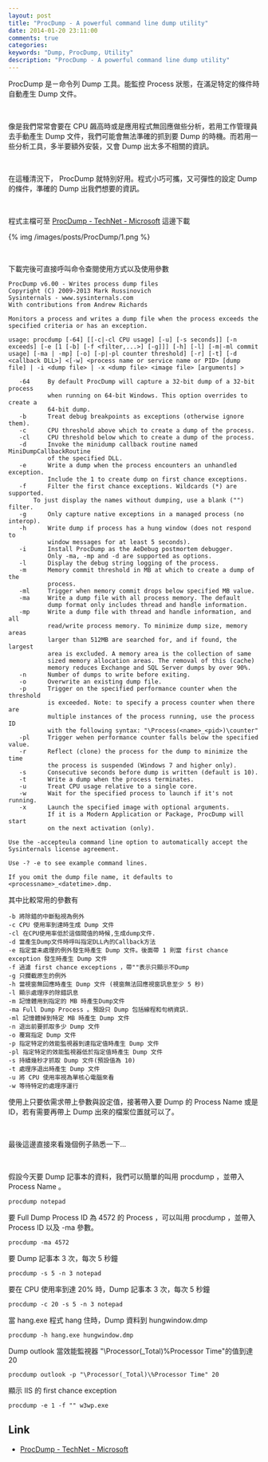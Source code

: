 ```yaml
---
layout: post
title: "ProcDump - A powerful command line dump utility"
date: 2014-01-20 23:11:00
comments: true
categories: 
keywords: "Dump, ProcDump, Utility"
description: "ProcDump - A powerful command line dump utility"
---
```


ProcDump 是ㄧ命令列 Dump 工具。能監控 Process 狀態，在滿足特定的條件時自動產生 Dump 文件。  

<!-- More -->

<br/>

像是我們常常會要在 CPU 飆高時或是應用程式無回應做些分析，若用工作管理員去手動產生 Dump 文件，我們可能會無法準確的抓到要 Dump 的時機。而若用一些分析工具，多半要額外安裝，又會 Dump 出太多不相關的資訊。

<br/>

在這種清況下， ProcDump 就特別好用。程式小巧可攜，又可彈性的設定 Dump 的條件，準確的 Dump 出我們想要的資訊。  

<br/>

程式主檔可至 [ProcDump - TechNet - Microsoft](http://technet.microsoft.com/zh-tw/sysinternals/dd996900.aspx) 這邊下載  

{% img /images/posts/ProcDump/1.png %}

<br/>

下載完後可直接呼叫命令查閱使用方式以及使用參數  

    ProcDump v6.00 - Writes process dump files
    Copyright (C) 2009-2013 Mark Russinovich
    Sysinternals - www.sysinternals.com
    With contributions from Andrew Richards

    Monitors a process and writes a dump file when the process exceeds the
    specified criteria or has an exception.

    usage: procdump [-64] [[-c|-cl CPU usage] [-u] [-s seconds]] [-n exceeds] [-e [1 [-b] [-f <filter,...>] [-g]]] [-h] [-l] [-m|-ml commit usage] [-ma | -mp] [-o] [-p|-pl counter threshold] [-r] [-t] [-d <callback DLL>] <[-w] <process name or service name or PID> [dump file] | -i <dump file> | -x <dump file> <image file> [arguments] >

       -64     By default ProcDump will capture a 32-bit dump of a 32-bit process
               when running on 64-bit Windows. This option overrides to create a
               64-bit dump.
       -b      Treat debug breakpoints as exceptions (otherwise ignore them).
       -c      CPU threshold above which to create a dump of the process.
       -cl     CPU threshold below which to create a dump of the process.
       -d      Invoke the minidump callback routine named MiniDumpCallbackRoutine
               of the specified DLL.
       -e      Write a dump when the process encounters an unhandled exception.
               Include the 1 to create dump on first chance exceptions.
       -f      Filter the first chance exceptions. Wildcards (*) are supported.
           To just display the names without dumping, use a blank ("") filter.
       -g      Only capture native exceptions in a managed process (no interop).
       -h      Write dump if process has a hung window (does not respond to
               window messages for at least 5 seconds).
       -i      Install ProcDump as the AeDebug postmortem debugger.
               Only -ma, -mp and -d are supported as options.
       -l      Display the debug string logging of the process.
       -m      Memory commit threshold in MB at which to create a dump of the
               process.
       -ml     Trigger when memory commit drops below specified MB value.
       -ma     Write a dump file with all process memory. The default
               dump format only includes thread and handle information.
       -mp     Write a dump file with thread and handle information, and all
               read/write process memory. To minimize dump size, memory areas
               larger than 512MB are searched for, and if found, the largest
               area is excluded. A memory area is the collection of same
               sized memory allocation areas. The removal of this (cache)
               memory reduces Exchange and SQL Server dumps by over 90%.
       -n      Number of dumps to write before exiting.
       -o      Overwrite an existing dump file.
       -p      Trigger on the specified performance counter when the threshold
               is exceeded. Note: to specify a process counter when there are
               multiple instances of the process running, use the process ID
               with the following syntax: "\Process(<name>_<pid>)\counter"
       -pl     Trigger wehen performance counter falls below the specified value.
       -r      Reflect (clone) the process for the dump to minimize the time
               the process is suspended (Windows 7 and higher only).
       -s      Consecutive seconds before dump is written (default is 10).
       -t      Write a dump when the process terminates.
       -u      Treat CPU usage relative to a single core.
       -w      Wait for the specified process to launch if it's not running.
       -x      Launch the specified image with optional arguments.
               If it is a Modern Application or Package, ProcDump will start
               on the next activation (only).

    Use the -accepteula command line option to automatically accept the
    Sysinternals license agreement.

    Use -? -e to see example command lines.

    If you omit the dump file name, it defaults to <processname>_<datetime>.dmp.


其中比較常用的參數有  

    -b 將除錯的中斷點視為例外
    -c CPU 使用率到達時生成 Dump 文件
    -cl 在CPU使用率低於這個閥值的時候,生成dump文件.
    -d 當產生Dump文件時呼叫指定DLL內的Callback方法
    -e 指定當未處理的例外發生時產生 Dump 文件。後面帶 1 則當 first chance exception 發生時產生 Dump 文件
    -f 過濾 first chance exceptions ，帶""表示只顯示不Dump
    -g 只攔截原生的例外
    -h 當視窗無回應時產生 Dump 文件 (視窗無法回應視窗訊息至少 5 秒)
    -l 顯示處理序的除錯訊息
    -m 記憶體用到指定的 MB 時產生Dump文件
    -ma Full Dump Process 。預設只 Dump 包括線程和句柄資訊.
    -ml 記憶體掉到特定 MB 時產生 Dump 文件
    -n 退出前要抓取多少 Dump 文件
    -o 覆寫指定 Dump 文件
    -p 指定特定的效能監視器到達指定值時產生 Dump 文件
    -pl 指定特定的效能監視器低於指定值時產生 Dump 文件
    -s 持續幾秒才抓取 Dump 文件(預設值為 10)
    -t 處理序退出時產生 Dump 文件
    -u 將 CPU 使用率視為單核心電腦來看
    -w 等待特定的處理序運行


使用上只要依需求帶上參數與設定值，接著帶入要 Dump 的 Process Name 或是 ID，若有需要再帶上 Dump 出來的檔案位置就可以了。  

<br/>

最後這邊直接來看幾個例子熟悉一下...  

<br/>

假設今天要 Dump 記事本的資料，我們可以簡單的叫用 procdump ，並帶入 Process Name 。  

    procdump notepad


要 Full Dump Process ID 為 4572 的 Process ，可以叫用 procdump ，並帶入 Process ID 以及 -ma 參數。  

    procdump -ma 4572


要 Dump 記事本 3 次，每次 5 秒鐘  

    procdump -s 5 -n 3 notepad


要在 CPU 使用率到達 20% 時，Dump 記事本 3 次，每次 5 秒鐘  

    procdump -c 20 -s 5 -n 3 notepad


當 hang.exe 程式 hang 住時，Dump 資料到 hungwindow.dmp  

    procdump -h hang.exe hungwindow.dmp


Dump outlook 當效能監視器 "\Processor(_Total)\%Processor Time"的值到達 20  

    procdump outlook -p "\Processor(_Total)\%Processor Time" 20


顯示 IIS 的 first chance exception  

    procdump -e 1 -f "" w3wp.exe


Link
----
* [ProcDump - TechNet - Microsoft](http://technet.microsoft.com/zh-tw/sysinternals/dd996900.aspx)
